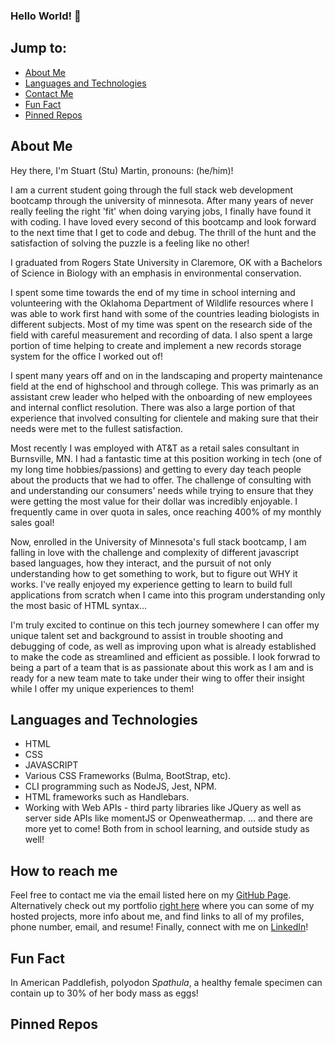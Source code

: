 ### Hello World! 👋

## Jump to:

- [About Me](#about-me)
- [Languages and Technologies](#languages-and-technologies)
- [Contact Me](#how-to-reach-me)
- [Fun Fact](#fun-fact)
- [Pinned Repos](#pinned-repos)

## About Me

Hey there, I'm Stuart (Stu) Martin, pronouns: (he/him)!

I am a current student going through the full stack web development bootcamp through the university of minnesota. After many years of never really feeling the right 'fit' when doing varying jobs, I finally have found it with coding. I have loved every second of this bootcamp and look forward to the next time that I get to code and debug. The thrill of the hunt and the satisfaction of solving the puzzle is a feeling like no other!

I graduated from Rogers State University in Claremore, OK with a Bachelors of Science in Biology with an emphasis in environmental conservation.

I spent some time towards the end of my time in school interning and volunteering with the Oklahoma Department of Wildlife resources where I was able to work first hand with some of the countries leading biologists in different subjects. Most of my time was spent on the research side of the field with careful measurement and recording of data. I also spent a large portion of time helping to create and implement a new records storage system for the office I worked out of! 

I spent many years off and on in the landscaping and property maintenance field at the end of highschool and through college. This was primarly as an assistant crew leader who helped with the onboarding of new employees and internal conflict resolution. There was also a large portion of that experience that involved consulting for clientele and making sure that their needs were met to the fullest satisfaction. 

Most recently I was employed with AT&T as a retail sales consultant in Burnsville, MN. I had a fantastic time at this position working in tech (one of my long time hobbies/passions) and getting to every day teach people about the products that we had to offer. The challenge of consulting with and understanding our consumers' needs while trying to ensure that they were getting the most value for their dollar was incredibly enjoyable. I frequently came in over quota in sales, once reaching 400% of my monthly sales goal! 

Now, enrolled in the University of Minnesota's full stack bootcamp, I am falling in love with the challenge and complexity of different javascript based languages, how they interact, and the pursuit of not only understanding how to get something to work, but to figure out WHY it works. I've really enjoyed my experience getting to learn to build full applications from scratch when I came into this program understanding only the most basic of HTML syntax...

I'm truly excited to continue on this tech journey somewhere I can offer my unique talent set and background to assist in trouble shooting and debugging of code, as well as improving upon what is already established to make the code as streamlined and efficient as possible. I look forwrad to being a part of a team that is as passionate about this work as I am and is ready for a new team mate to take under their wing to offer their insight while I offer my unique experiences to them! 

## Languages and Technologies 
- HTML
- CSS
- JAVASCRIPT
- Various CSS Frameworks (Bulma, BootStrap, etc).
- CLI programming such as NodeJS, Jest, NPM.
- HTML frameworks such as Handlebars.
- Working with Web APIs - third party libraries like JQuery as well as server side APIs like momentJS or Openweathermap.
... and there are more yet to come! Both from in school learning, and outside study as well!

## How to reach me

Feel free to contact me via the email listed here on my [GitHub Page](https://github.com/StuMartin22).
Alternatively check out my portfolio [right here](https://stumartin22.github.io/Portfolio/) where you can some of my hosted projects, more info about me, and find links to all of my profiles, phone number, email, and resume!
Finally, connect with me on [LinkedIn](https://pages.github.com/)!

## Fun Fact

In American Paddlefish, polyodon _Spathula_, a healthy female specimen can contain up to 30% of her body mass as eggs! 


## Pinned Repos
